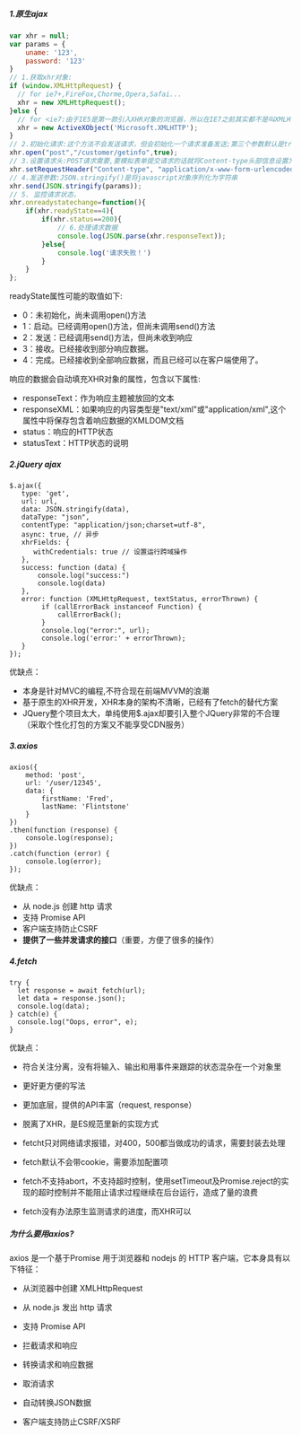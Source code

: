 ##### 1.原生ajax

~~~javascript
var xhr = null;
var params = {
    uname: '123',
    password: '123'
}
// 1.获取xhr对象:
if (window.XMLHttpRequest) {
  // for ie7+,FireFox,Chorme,Opera,Safai...
  xhr = new XMLHttpRequest(); 
}else {
  // for <ie7:由于IE5是第一款引入XHR对象的浏览器，所以在IE7之前其实都不是叫XMLHttpRequest.
  xhr = new ActiveXObject('Microsoft.XMLHTTP'); 
}
// 2.初始化请求:这个方法不会发送请求，但会初始化一个请求准备发送;第三个参数默认是true，也就是异步的
xhr.open("post","/customer/getinfo",true);
// 3.设置请求头:POST请求需要,要模拟表单提交请求的话就将Content-type头部信息设置为application/x-www-form-urlencoded，并且发送的是一个经过序列化之后的字符串
xhr.setRequestHeader("Content-type", "application/x-www-form-urlencoded");
// 4.发送参数:JSON.stringify()是将javascript对象序列化为字符串
xhr.send(JSON.stringify(params)); 
// 5. 监控请求状态，
xhr.onreadystatechange=function(){
    if(xhr.readyState==4){
        if(xhr.status==200){
            // 6.处理请求数据
            console.log(JSON.parse(xhr.responseText));
        }else{
            console.log('请求失败！')
        }
    }
};
~~~

readyState属性可能的取值如下:
- 0：未初始化，尚未调用open()方法
- 1：启动。已经调用open()方法，但尚未调用send()方法
- 2：发送：已经调用send()方法，但尚未收到响应
- 3：接收。已经接收到部分响应数据。
- 4：完成。已经接收到全部响应数据，而且已经可以在客户端使用了。

响应的数据会自动填充XHR对象的属性，包含以下属性:
- responseText：作为响应主题被放回的文本
- responseXML：如果响应的内容类型是"text/xml"或"application/xml",这个属性中将保存包含着响应数据的XMLDOM文档
- status：响应的HTTP状态
- statusText：HTTP状态的说明


##### 2.jQuery ajax

~~~
$.ajax({
   type: 'get',
   url: url,
   data: JSON.stringify(data),
   dataType: "json",
   contentType: "application/json;charset=utf-8",
   async: true, // 异步
   xhrFields: {
      withCredentials: true // 设置运行跨域操作
   },
   success: function (data) {
   	   console.log("success:")
       console.log(data)
   },
   error: function (XMLHttpRequest, textStatus, errorThrown) {
        if (callErrorBack instanceof Function) {
            callErrorBack();
        }
   		console.log("error:", url);
        console.log('error:' + errorThrown);
   }
});
~~~

优缺点：

- 本身是针对MVC的编程,不符合现在前端MVVM的浪潮
- 基于原生的XHR开发，XHR本身的架构不清晰，已经有了fetch的替代方案
- JQuery整个项目太大，单纯使用$.ajax却要引入整个JQuery非常的不合理（采取个性化打包的方案又不能享受CDN服务）



##### 3.axios

~~~
axios({
    method: 'post',
    url: '/user/12345',
    data: {
        firstName: 'Fred',
        lastName: 'Flintstone'
    }
})
.then(function (response) {
    console.log(response);
})
.catch(function (error) {
    console.log(error);
});
~~~

优缺点：

- 从 node.js 创建 http 请求
- 支持 Promise API
- 客户端支持防止CSRF
- **提供了一些并发请求的接口**（重要，方便了很多的操作）



##### 4.fetch

~~~
try {
  let response = await fetch(url);
  let data = response.json();
  console.log(data);
} catch(e) {
  console.log("Oops, error", e);
}
~~~

优缺点：

- 符合关注分离，没有将输入、输出和用事件来跟踪的状态混杂在一个对象里
- 更好更方便的写法
- 更加底层，提供的API丰富（request, response）
- 脱离了XHR，是ES规范里新的实现方式

- fetcht只对网络请求报错，对400，500都当做成功的请求，需要封装去处理
- fetch默认不会带cookie，需要添加配置项
- fetch不支持abort，不支持超时控制，使用setTimeout及Promise.reject的实现的超时控制并不能阻止请求过程继续在后台运行，造成了量的浪费

- fetch没有办法原生监测请求的进度，而XHR可以



##### 为什么要用axios?

axios 是一个基于Promise 用于浏览器和 nodejs 的 HTTP 客户端，它本身具有以下特征：

- 从浏览器中创建 XMLHttpRequest
- 从 node.js 发出 http 请求
- 支持 Promise API
- 拦截请求和响应
- 转换请求和响应数据
- 取消请求
- 自动转换JSON数据

- 客户端支持防止CSRF/XSRF

